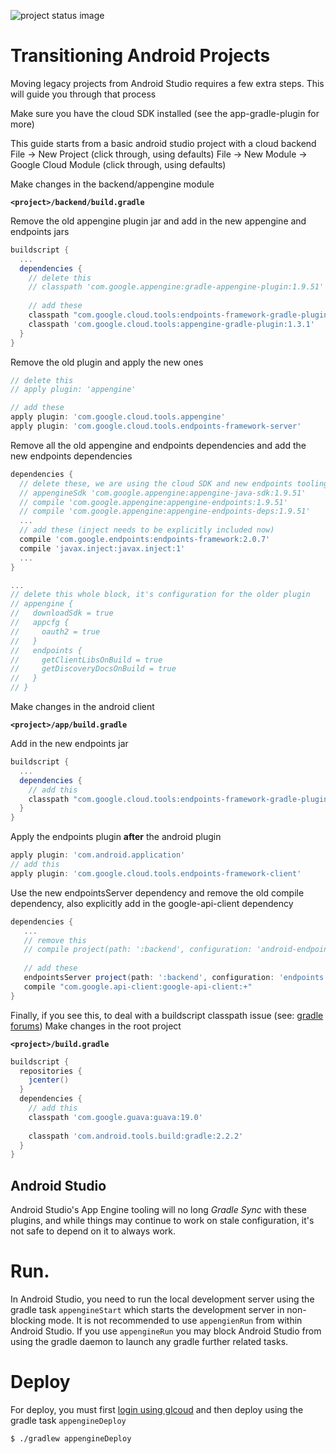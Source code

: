 ![project status image](https://img.shields.io/badge/stability-experimental-orange.svg)
# Transitioning Android Projects

Moving legacy projects from Android Studio requires a few extra steps. This will guide you through
that process

Make sure you have the cloud SDK installed (see the app-gradle-plugin for more)

This guide starts from a basic android studio project with a cloud backend
File -> New Project (click through, using defaults)
File -> New Module -> Google Cloud Module  (click through, using defaults)


Make changes in the backend/appengine module

**`<project>/backend/build.gradle`**

Remove the old appengine plugin jar and add in the new appengine and endpoints jars
```gradle
buildscript {
  ...
  dependencies {
    // delete this
    // classpath 'com.google.appengine:gradle-appengine-plugin:1.9.51'
      
    // add these 
    classpath "com.google.cloud.tools:endpoints-framework-gradle-plugin:1.0.0"
    classpath 'com.google.cloud.tools:appengine-gradle-plugin:1.3.1'
  }
}
```

Remove the old plugin and apply the new ones
```gradle
// delete this
// apply plugin: 'appengine'

// add these
apply plugin: 'com.google.cloud.tools.appengine'
apply plugin: 'com.google.cloud.tools.endpoints-framework-server'
```

Remove all the old appengine and endpoints dependencies and add the 
new endpoints dependencies
```gradle
dependencies {
  // delete these, we are using the cloud SDK and new endpoints tooling now
  // appengineSdk 'com.google.appengine:appengine-java-sdk:1.9.51'
  // compile 'com.google.appengine:appengine-endpoints:1.9.51'
  // compile 'com.google.appengine:appengine-endpoints-deps:1.9.51'
  ... 
  // add these (inject needs to be explicitly included now)
  compile 'com.google.endpoints:endpoints-framework:2.0.7'
  compile 'javax.inject:javax.inject:1'
  ...
}

...
// delete this whole block, it's configuration for the older plugin
// appengine {
//   downloadSdk = true
//   appcfg {
//     oauth2 = true
//   }
//   endpoints {
//     getClientLibsOnBuild = true
//     getDiscoveryDocsOnBuild = true
//   }
// }
```

Make changes in the android client 

**`<project>/app/build.gradle`**

Add in the new endpoints jar
```gradle
buildscript {
  ...
  dependencies {
    // add this
    classpath "com.google.cloud.tools:endpoints-framework-gradle-plugin:1.0.0"
  }
}
```

Apply the endpoints plugin **after** the android plugin
```gradle
apply plugin: 'com.android.application'
// add this
apply plugin: 'com.google.cloud.tools.endpoints-framework-client'
```
Use the new endpointsServer dependency and remove the old compile dependency,
also explicitly add in the google-api-client dependency
```gradle
dependencies {
   ...
   // remove this
   // compile project(path: ':backend', configuration: 'android-endpoints')
   
   // add these
   endpointsServer project(path: ':backend', configuration: 'endpoints')
   compile "com.google.api-client:google-api-client:+"
}
```


Finally, if you see this, to deal with a buildscript classpath issue (see: [gradle forums](https://discuss.gradle.org/t/version-is-root-build-gradle-buildscript-is-overriding-subproject-buildscript-dependency-versions/20746/2))
Make changes in the root project

**`<project>/build.gradle`**

```gradle
buildscript {
  repositories {
    jcenter()
  }
  dependencies {
    // add this
    classpath 'com.google.guava:guava:19.0'
    
    classpath 'com.android.tools.build:gradle:2.2.2'
  }
}
```

## Android Studio
Android Studio's App Engine tooling will no long *Gradle Sync* with these plugins, and while things may continue to work on stale configuration, it's not safe to depend on it to always work.

# Run. 
In Android Studio, you need to run the local development server using the gradle task `appengineStart` which starts the development server in non-blocking mode. It is not recommended to use `appengienRun` from within Android Studio. If you use `appengineRun` you may block Android Studio from using the gradle daemon to launch any gradle further related tasks.

# Deploy
For deploy, you must first [login using glcoud](https://cloud.google.com/sdk/gcloud/reference/auth/login) and then deploy using the gradle task `appengineDeploy`
```
$ ./gradlew appengineDeploy
```
